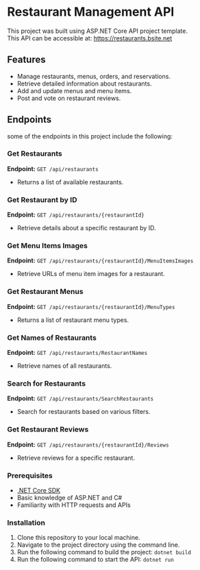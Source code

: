 # Restaurant Management API
This project was built using ASP.NET Core API project template.  
This API can be accessible at: <a>https://restaurants.bsite.net</a>

## Features

- Manage restaurants, menus, orders, and reservations.
- Retrieve detailed information about restaurants.
- Add and update menus and menu items.
- Post and vote on restaurant reviews.

## Endpoints
some of the endpoints in this project include the following: 
### Get Restaurants

**Endpoint:** `GET /api/restaurants`

- Returns a list of available restaurants.

### Get Restaurant by ID

**Endpoint:** `GET /api/restaurants/{restaurantId}`

- Retrieve details about a specific restaurant by ID.

### Get Menu Items Images

**Endpoint:** `GET /api/restaurants/{restaurantId}/MenuItemsImages`

- Retrieve URLs of menu item images for a restaurant.

### Get Restaurant Menus

**Endpoint:** `GET /api/restaurants/{restaurantId}/MenuTypes`

- Returns a list of restaurant menu types.

### Get Names of Restaurants

**Endpoint:** `GET /api/restaurants/RestaurantNames`

- Retrieve names of all restaurants.


### Search for Restaurants

**Endpoint:** `GET /api/restaurants/SearchRestaurants`

- Search for restaurants based on various filters.

### Get Restaurant Reviews

**Endpoint:** `GET /api/restaurants/{restaurantId}/Reviews`

- Retrieve reviews for a specific restaurant.

### Prerequisites

- [.NET Core SDK](https://dotnet.microsoft.com/download)
- Basic knowledge of ASP.NET and C#
- Familiarity with HTTP requests and APIs

### Installation

1. Clone this repository to your local machine.
2. Navigate to the project directory using the command line.
3. Run the following command to build the project:
 ``dotnet build``
4. Run the following command to start the API:
``dotnet run``
